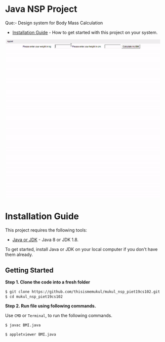 # Java NSP Project
Que:- Design system for Body Mass Calculation 

- [Installation Guide](#installation-guide) - How to get started with this project on your system.

<p align="center">
<img src="https://github.com/thisismemukul/mukul_nsp_piet19cs102/blob/main/demo.gif" alt="BMI Calculator showcase gif" title="BMI Calculator Demo" width="500"/>
</p>

# <a name='installation-guide'>Installation Guide</a>

This project requires the following tools:

- [Java or JDK](https://www.oracle.com/java/technologies/downloads/#java8-windows) - Java 8 or JDK 1.8.

To get started, install Java or JDK on your local computer if you don't have them already.

## Getting Started

**Step 1. Clone the code into a fresh folder**

```
$ git clone https://github.com/thisismemukul/mukul_nsp_piet19cs102.git
$ cd mukul_nsp_piet19cs102
```

**Step 2. Run file using following commands.**

Use `CMD` or `Terminal`, to run the following commands.

```
$ javac BMI.java
```

```
$ appletviewer BMI.java
```